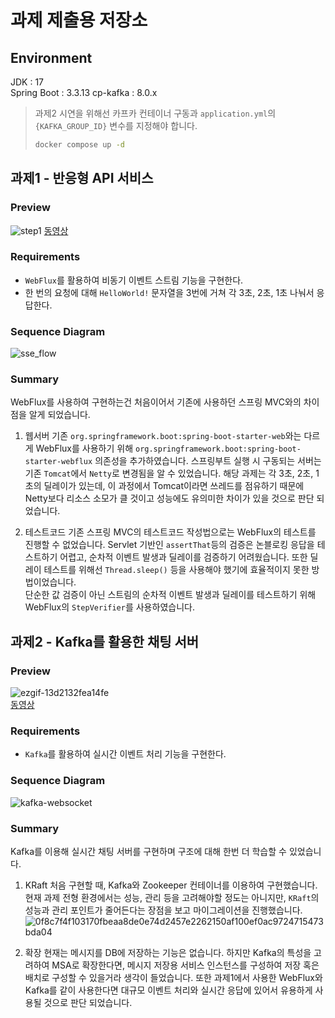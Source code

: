 # 과제 제출용 저장소
## Environment
JDK : 17  
Spring Boot : 3.3.13
cp-kafka : 8.0.x
> 과제2 시연을 위해선 카프카 컨테이너 구동과 `application.yml`의 `{KAFKA_GROUP_ID}` 변수를 지정해야 합니다.
>```bash
>docker compose up -d
>```

## 과제1 - 반응형 API 서비스
### Preview
![step1](https://github.com/user-attachments/assets/c314f097-3322-4ce4-8da1-208d2de4f2cb)
[동영상](https://github.com/user-attachments/assets/ce9379bd-3e7d-4756-baf7-39dc073a2865)


### Requirements
- `WebFlux`를 활용하여 비동기 이벤트 스트림 기능을 구현한다.
- 한 번의 요청에 대해 `HelloWorld!` 문자열을 3번에 거쳐 각 3초, 2초, 1초 나눠서 응답한다.

### Sequence Diagram
![sse_flow](https://github.com/user-attachments/assets/50eae537-92f4-4ad4-abb8-14df7a8f12d3)

### Summary
WebFlux를 사용하여 구현하는건 처음이어서 기존에 사용하던 스프링 MVC와의 차이점을 알게 되었습니다.
1. 웹서버
기존 `org.springframework.boot:spring-boot-starter-web`와는 다르게 WebFlux를 사용하기 위해
`org.springframework.boot:spring-boot-starter-webflux` 의존성을 추가하였습니다.
스프링부트 실행 시 구동되는 서버는 기존 `Tomcat`에서 `Netty`로 변경됨을 알 수 있었습니다.
해당 과제는 각 3초, 2초, 1초의 딜레이가 있는데, 이 과정에서 Tomcat이라면 쓰레드를 점유하기 때문에
Netty보다 리소스 소모가 클 것이고 성능에도 유의미한 차이가 있을 것으로 판단 되었습니다.

2. 테스트코드
기존 스프링 MVC의 테스트코드 작성법으로는 WebFlux의 테스트를 진행할 수 없었습니다.
Servlet 기반인 `assertThat`등의 검증은 논블로킹 응답을 테스트하기 어렵고, 순차적 이벤트 발생과
딜레이를 검증하기 어려웠습니다. 또한 딜레이 테스트를 위해선 `Thread.sleep()` 등을 사용해야 했기에
효율적이지 못한 방법이었습니다.      
단순한 값 검증이 아닌 스트림의 순차적 이벤트 발생과 딜레이를 테스트하기 위해 WebFlux의 `StepVerifier`를 사용하였습니다.

## 과제2 - Kafka를 활용한 채팅 서버
### Preview
![ezgif-13d2132fea14fe](https://github.com/user-attachments/assets/71428387-c818-4677-9dec-20c91ab5f922)   
[동영상](https://github.com/user-attachments/assets/86ba67f8-3146-474a-8746-b0b4e0dd6992)

### Requirements
- `Kafka`를 활용하여 실시간 이벤트 처리 기능을 구현한다.

### Sequence Diagram
![kafka-websocket](https://github.com/user-attachments/assets/719baa86-f989-4120-b222-2c9440459c29)

### Summary
Kafka를 이용해 실시간 채팅 서버를 구현하며 구조에 대해 한번 더 학습할 수 있었습니다.
1. KRaft
처음 구현할 때, Kafka와 Zookeeper 컨테이너를 이용하여 구현했습니다. 현재 과제 전형 환경에서는
성능, 관리 등을 고려해야할 정도는 아니지만, `KRaft`의 성능과 관리 포인트가 줄어든다는 장점을 보고 마이그레이션을 진행했습니다.
![0f8c7f4f103170fbeaa8de0e74d2457e2262150af100ef0ac9724715473bda04](https://github.com/user-attachments/assets/5366c503-44f3-4d37-8e16-fbbf823d9673)

2. 확장
현재는 메시지를 DB에 저장하는 기능은 없습니다. 하지만 Kafka의 특성을 고려하여 MSA로 확장한다면,
메시지 저장용 서비스 인스턴스를 구성하여 저장 혹은 배치로 구성할 수 있을거라 생각이 들었습니다.
또한 과제1에서 사용한 WebFlux와 Kafka를 같이 사용한다면 대규모 이벤트 처리와 실시간 응답에 있어서
유용하게 사용될 것으로 판단 되었습니다.
